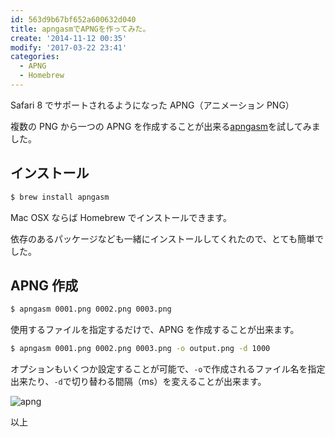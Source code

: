 ```yaml
---
id: 563d9b67bf652a600632d040
title: apngasmでAPNGを作ってみた。
create: '2014-11-12 00:35'
modify: '2017-03-22 23:41'
categories:
  - APNG
  - Homebrew
---
```


Safari 8 でサポートされるようになった APNG（アニメーション PNG）

複数の PNG から一つの APNG を作成することが出来る[apngasm](https://github.com/apngasm/apngasm)を試してみました。

## インストール

```bash
$ brew install apngasm
```

Mac OSX ならば Homebrew でインストールできます。

依存のあるパッケージなども一緒にインストールしてくれたので、とても簡単でした。

## APNG 作成

```bash
$ apngasm 0001.png 0002.png 0003.png
```

使用するファイルを指定するだけで、APNG を作成することが出来ます。

```bash
$ apngasm 0001.png 0002.png 0003.png -o output.png -d 1000
```

オプションもいくつか設定することが可能で、`-o`で作成されるファイル名を指定出来たり、`-d`で切り替わる間隔（ms）を変えることが出来ます。

![apng](/images/2014/11/12/0001.png)

<!-- more -->

以上
